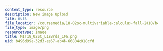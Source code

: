 ```yaml
---
content_type: resource
description: New image Upload
file: null
file_location: /coursemedia/18-02sc-multivariable-calculus-fall-2010/b496d99e32d3ee67ab4b66884c018cfd_MIT18_02SC_L12Brds_10a.png
file_type: image/png
resourcetype: Image
title: MIT18_02SC_L12Brds_10a.png
uid: b496d99e-32d3-ee67-ab4b-66884c018cfd
---
```

